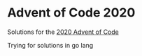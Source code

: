 # Advent of Code 2020

Solutions for the [2020 Advent of Code](https://adventofcode.com/2020)

Trying for solutions in go lang
